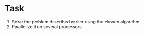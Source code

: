 # Task

1. Solve the problem described earlier using the chosen algorithm
2. Parallelize it on several processors 
